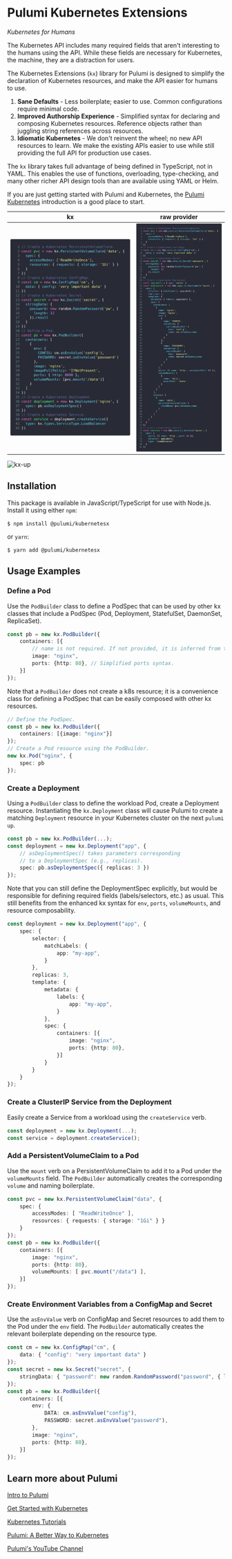 # Pulumi Kubernetes Extensions

_Kubernetes for Humans_

The Kubernetes API includes many required fields that aren't interesting to the
humans using the API. While these fields are necessary for Kubernetes, the machine,
they are a distraction for users.

The Kubernetes Extensions (`kx`) library for Pulumi is designed to simplify the 
declaration of Kubernetes resources, and make the API easier for humans to use. 

1. **Sane Defaults** - Less boilerplate; easier to use. Common configurations
   require minimal code.
1. **Improved Authorship Experience** - Simplified syntax for declaring and
   composing Kubernetes resources. Reference objects rather than juggling string
   references across resources.
1. **Idiomatic Kubernetes** - We don't reinvent the wheel; no new API resources
   to learn. We make the existing APIs easier to use while still providing
   the full API for production use cases.
   
The `kx` library takes full advantage of being defined in TypeScript, not in YAML.
This enables the use of functions, overloading, type-checking, and many other 
richer API design tools than are available using YAML or Helm.

If you are just getting started with Pulumi and Kubernetes, the 
[Pulumi Kubernetes](https://www.pulumi.com/docs/intro/cloud-providers/kubernetes/)
introduction is a good place to start.

| kx                                     | raw provider                                      |
| :------------------------------------: | :-----------------------------------------------: |
| ![kx example](./images/kx-example.png) | ![raw provider example](./images/raw-example.png) |

![kx-up](./images/kx-up.gif)

## Installation

This package is available in JavaScript/TypeScript for use with Node.js.  Install it using either `npm`:

    $ npm install @pulumi/kubernetesx

or `yarn`:

    $ yarn add @pulumi/kubernetesx

## Usage Examples

### Define a Pod

Use the `PodBuilder` class to define a PodSpec that can be used by other kx classes
that include a PodSpec (Pod, Deployment, StatefulSet, DaemonSet, ReplicaSet).

```typescript
const pb = new kx.PodBuilder({
    containers: [{
        // name is not required. If not provided, it is inferred from the image.
        image: "nginx",
        ports: {http: 80}, // Simplified ports syntax.
    }]
});
```

Note that a `PodBuilder` does not create a k8s resource; it is a convenience class
for defining a PodSpec that can be easily composed with other kx resources.

```typescript
// Define the PodSpec.
const pb = new kx.PodBuilder({
    containers: [{image: "nginx"}]
});
// Create a Pod resource using the PodBuilder.
new kx.Pod("nginx", {
    spec: pb
});
```

### Create a Deployment

Using a `PodBuilder` class to define the workload Pod, create a Deployment
resource. Instantiating the `kx.Deployment` class will cause Pulumi to create
a matching `Deployment` resource in your Kubernetes cluster on the next `pulumi up`.

```typescript
const pb = new kx.PodBuilder(...);
const deployment = new kx.Deployment("app", {
    // asDeploymentSpec() takes parameters corresponding 
    // to a DeploymentSpec (e.g., replicas).
    spec: pb.asDeploymentSpec({ replicas: 3 }) 
});
```

Note that you can still define the DeploymentSpec explicitly, but would be
responsible for defining required fields (labels/selectors, etc.) as usual.
This still benefits from the enhanced kx syntax for `env`, `ports`, 
`volumeMounts`, and resource composability.

```typescript
const deployment = new kx.Deployment("app", {
    spec: {
        selector: {
            matchLabels: {
                app: "my-app",
            }
        },
        replicas: 3,
        template: {
            metadata: {
                labels: {
                    app: "my-app",
                }
            },
            spec: {
                containers: [{
                    image: "nginx",
                    ports: {http: 80},
                }]
            }
        }
    }
});
```

### Create a ClusterIP Service from the Deployment

Easily create a Service from a workload using the `createService` verb.

```typescript
const deployment = new kx.Deployment(...);
const service = deployment.createService();
```

### Add a PersistentVolumeClaim to a Pod

Use the `mount` verb on a PersistentVolumeClaim to add it to a Pod under the
`volumeMounts` field. The `PodBuilder` automatically creates the corresponding
`volume` and naming boilerplate.

```typescript
const pvc = new kx.PersistentVolumeClaim("data", {
    spec: {
        accessModes: [ "ReadWriteOnce" ],
        resources: { requests: { storage: "1Gi" } }
    }
});
const pb = new kx.PodBuilder({
    containers: [{
        image: "nginx",
        ports: {http: 80},
        volumeMounts: [ pvc.mount("/data") ],
    }]
});
```

### Create Environment Variables from a ConfigMap and Secret

Use the `asEnvValue` verb on ConfigMap and Secret resources to add them to the Pod
under the `env` field. The `PodBuilder` automatically creates the relevant boilerplate
depending on the resource type.

```typescript
const cm = new kx.ConfigMap("cm", {
    data: { "config": "very important data" }
});
const secret = new kx.Secret("secret", {
    stringData: { "password": new random.RandomPassword("password", { length: 12 }).result }
});
const pb = new kx.PodBuilder({
    containers: [{
        env: {
            DATA: cm.asEnvValue("config"),
            PASSWORD: secret.asEnvValue("password"),
        },
        image: "nginx",
        ports: {http: 80},
    }]
});
```

## Learn more about Pulumi

[Intro to Pulumi](https://www.pulumi.com/docs/intro/)

[Get Started with Kubernetes](https://www.pulumi.com/docs/get-started/kubernetes/)

[Kubernetes Tutorials](https://www.pulumi.com/docs/tutorials/kubernetes/)

[Pulumi: A Better Way to Kubernetes](https://www.pulumi.com/blog/pulumi-a-better-way-to-kubernetes/)

[Pulumi's YouTube Channel](https://www.youtube.com/channel/UC2Dhyn4Ev52YSbcpfnfP0Mw)
